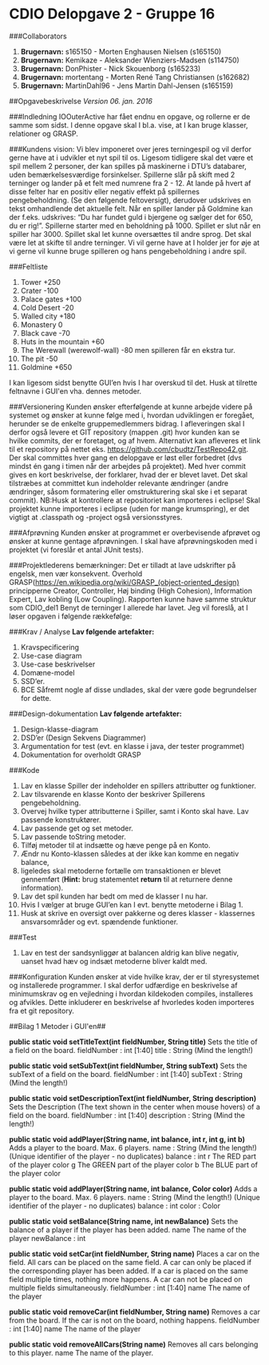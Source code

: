 # CDIO Delopgave 2 - Gruppe 16

###Collaborators
1. **Brugernavn:** s165150 - Morten Enghausen Nielsen (s165150)
2. **Brugernavn:** Kemikaze - Aleksander Wienziers-Madsen (s114750)
3. **Brugernavn:** DonPhister - Nick Skouenborg (s165233)
4. **Brugernavn:** mortentang - Morten René Tang Christiansen (s162682)
5. **Brugernavn:** MartinDahl96 - Jens Martin Dahl-Jensen (s165159)

##Opgavebeskrivelse 
*Version 06. jan. 2016*

###Indledning
IOOuterActive har fået endnu en opgave, og rollerne er de samme som sidst. I denne opgave skal I bl.a. vise, at I kan bruge klasser, relationer og GRASP.

###Kundens vision:
Vi blev imponeret over jeres terningespil og vil derfor gerne have at i udvikler et nyt spil til os. Ligesom tidligere skal det være et spil mellem 2 personer, der kan spilles på maskinerne i DTU’s databarer, uden bemærkelsesværdige forsinkelser.
Spillerne slår på skift med 2 terninger og lander på et felt med numrene fra 2 - 12. At lande på hvert af disse felter har en positiv eller negativ effekt på spillernes pengebeholdning. (Se den følgende feltoversigt), derudover udskrives en tekst omhandlende det aktuelle felt. Når en spiller lander på Goldmine kan der f.eks. udskrives: “Du har fundet guld i bjergene og sælger det for 650, du er rig!”.
Spillerne starter med en beholdning på 1000.
Spillet er slut når en spiller har 3000.
Spillet skal let kunne oversættes til andre sprog.
Det skal være let at skifte til andre terninger.
Vi vil gerne have at I holder jer for øje at vi gerne vil kunne bruge spilleren og hans pengebeholdning i andre spil.

###Feltliste
1. Tower +250
2. Crater -100
3. Palace gates +100
4. Cold Desert -20
5. Walled city +180
6. Monastery  0
7. Black cave -70
8. Huts in the mountain +60
9. The Werewall (werewolf-wall)	-80	men spilleren får en ekstra tur.
10. The pit -50
11. Goldmine +650

I kan ligesom sidst benytte GUI’en hvis I har overskud til det. Husk at tilrette feltnavne i GUI'en vha. dennes metoder.

###Versionering
Kunden ønsker efterfølgende at kunne arbejde videre på systemet og ønsker at kunne følge med i, hvordan udviklingen er foregået, herunder se de enkelte gruppemedlemmers bidrag. 
I afleveringen skal I derfor også levere et GIT repository (mappen .git) hvor kunden kan se hvilke commits, der er foretaget, og af hvem. Alternativt kan afleveres et link til et repository på nettet eks. https://github.com/cbudtz/TestRepo42.git. 
Der skal committes hver gang en delopgave er løst eller forbedret (dvs mindst én gang i timen når der arbejdes på projektet). 
Med hver commit gives en kort beskrivelse, der forklarer, hvad der er blevet lavet. Det skal tilstræbes at committet kun indeholder relevante ændringer (andre ændringer, såsom formatering eller omstrukturering skal ske i et separat commit).
NB:Husk at kontrollere at repositoriet kan importeres i eclipse! Skal projektet kunne importeres i eclipse (uden for mange krumspring), er det vigtigt at .classpath og -project også versionsstyres.

###Afprøvning
Kunden ønsker at programmet er overbevisende afprøvet og ønsker at kunne gentage afprøvningen. 
I skal have afprøvningskoden med i projektet (vi foreslår et antal JUnit tests).

###Projektlederens bemærkninger:
Det er tilladt at lave udskrifter på engelsk, men vær konsekvent. 
Overhold GRASP(https://en.wikipedia.org/wiki/GRASP_(object-oriented_design) principperne Creator, Controller, Høj binding (High Cohesion), Information Expert, Lav kobling (Low Coupling).
Rapporten kunne have samme struktur som CDIO_del1
Benyt de terninger I allerede har lavet.
Jeg vil foreslå, at I løser opgaven i følgende rækkefølge:

###Krav / Analyse
**Lav følgende artefakter:**
1. Kravspecificering
2. Use-case diagram
3. Use-case beskrivelser
4. Domæne-model
5. SSD’er.
6. BCE
Såfremt nogle af disse undlades, skal der være gode begrundelser for dette.

###Design-dokumentation
**Lav følgende artefakter:**
1. Design-klasse-diagram
2. DSD’er (Design Sekvens Diagrammer)
3. Argumentation for test (evt. en klasse i java, der tester programmet)
4. Dokumentation for overholdt GRASP

###Kode 
1. Lav en klasse Spiller der indeholder en spillers attributter og funktioner.
2. Lav tilsvarende en klasse Konto der beskriver Spillerens pengebeholdning.
3. Overvej hvilke typer attributterne i Spiller, samt i Konto skal have. Lav passende
   konstruktører.
4. Lav passende get og set metoder.
5. Lav passende toString metoder.
6. Tilføj metoder til at indsætte og hæve penge på en Konto.
7. Ændr nu Konto-klassen således at der ikke kan komme en negativ balance,
8. ligeledes skal metoderne fortælle om transaktionen er blevet gennemført (**Hint:** brug
   statementet **return** til at returnere denne information).
9. Lav det spil kunden har bedt om med de klasser I nu har.
10. Hvis I vælger at bruge GUI’en kan I evt. benytte metoderne i Bilag 1.
11. Husk at skrive en oversigt over pakkerne og deres klasser - klassernes ansvarsområder og evt. spændende funktioner. 

###Test
1. Lav en test der sandsynliggør at balancen aldrig kan blive negativ, uanset hvad hæv og indsæt metoderne bliver kaldt med.

###Konfiguration
Kunden ønsker at vide hvilke krav, der er til styresystemet og installerede programmer. 
I skal derfor udfærdige en beskrivelse af minimumskrav og en vejledning i hvordan kildekoden compiles, installeres og afvikles. Dette inkluderer en beskrivelse af hvorledes koden importeres fra et git repository.

##Bilag 1 Metoder i GUI'en##

**public static void setTitleText(int fieldNumber, String title)**
Sets the title of a field on the board.
fieldNumber : int [1:40]
title : String (Mind the length!)

**public static void setSubText(int fieldNumber, String subText)**
Sets the subText of a field on the board.
fieldNumber : int [1:40]
subText : String (Mind the length!)

**public static void setDescriptionText(int fieldNumber, String description)**
Sets the Description (The text shown in the center when mouse hovers) of a field on the board.
fieldNumber : int [1:40]
description : String (Mind the length!)

**public static void addPlayer(String name, int balance, int r, int g, int b)**
Adds a player to the board.
Max. 6 players.
name : String (Mind the length!) (Unique identifier of the player - no duplicates)
balance : int
r The RED part of the player color
g The GREEN part of the player color
b The BLUE part of the player color

**public static void addPlayer(String name, int balance, Color color)**
Adds a player to the board.
Max. 6 players.
name : String (Mind the length!) (Unique identifier of the player - no duplicates)
balance : int
color : Color

**public static void setBalance(String name, int newBalance)**
Sets the balance of a player if the player has been added.
name The name of the player
newBalance : int


**public static void setCar(int fieldNumber, String name)**
Places a car on the field.
All cars can be placed on the same field.
A car can only be placed if the corresponding player has been added.
If a car is placed on the same field multiple times, nothing more happens.
A car can not be placed on multiple fields simultaneously.
fieldNumber : int [1:40]
name The name of the player

**public static void removeCar(int fieldNumber, String name)**
Removes a car from the board.
If the car is not on the board, nothing happens.
fieldNumber : int [1:40]
name The name of the player

**public static void removeAllCars(String name)**
Removes all cars belonging to this player.
name The name of the player.
